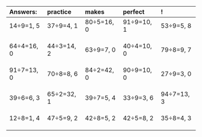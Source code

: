 | Answers: | practice | makes | perfect | ! |
| :--- | :--- | :--- | :--- | :--- |
| 14÷9=1, 5 | 37÷9=4, 1 | 80÷5=16, 0 | 91÷9=10, 1 | 53÷9=5, 8 | 
|   |   |   |   |   | 
|   |   |   |   |   | 
|   |   |   |   |   | 
| 64÷4=16, 0 | 44÷3=14, 2 | 63÷9=7, 0 | 40÷4=10, 0 | 79÷8=9, 7 | 
|   |   |   |   |   | 
|   |   |   |   |   | 
|   |   |   |   |   | 
| 91÷7=13, 0 | 70÷8=8, 6 | 84÷2=42, 0 | 90÷9=10, 0 | 27÷9=3, 0 | 
|   |   |   |   |   | 
|   |   |   |   |   | 
|   |   |   |   |   | 
| 39÷6=6, 3 | 65÷2=32, 1 | 39÷7=5, 4 | 33÷9=3, 6 | 94÷7=13, 3 | 
|   |   |   |   |   | 
|   |   |   |   |   | 
|   |   |   |   |   | 
| 12÷8=1, 4 | 47÷5=9, 2 | 42÷8=5, 2 | 42÷5=8, 2 | 35÷8=4, 3 | 
|   |   |   |   |   | 
|   |   |   |   |   | 
|   |   |   |   |   | 
